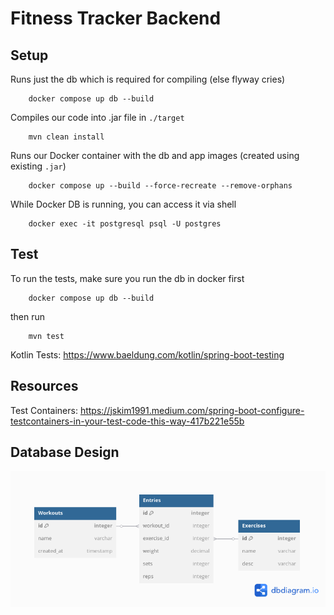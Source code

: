 # **Fitness Tracker Backend**
## Setup
Runs just the db which is required for compiling (else flyway cries)
``` shell
    docker compose up db --build
```
Compiles our code into .jar file in ```./target```
``` shell
    mvn clean install
```
Runs our Docker container with the db and app images (created using existing ```.jar```)
``` shell
    docker compose up --build --force-recreate --remove-orphans
```
While Docker DB is running, you can access it via shell
``` shell
    docker exec -it postgresql psql -U postgres
```

## Test
To run the tests, make sure you run the db in docker first
``` shell
    docker compose up db --build
```
then run
``` shell
    mvn test
```

Kotlin Tests: https://www.baeldung.com/kotlin/spring-boot-testing


## Resources
Test Containers: https://jskim1991.medium.com/spring-boot-configure-testcontainers-in-your-test-code-this-way-417b221e55b

## Database Design
![database_design.png](database_design.png)